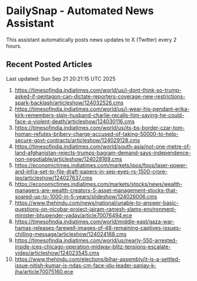 # DailySnap - Automated News Assistant

This assistant automatically posts news updates to X (Twitter) every 2 hours.

## Recent Posted Articles

Last updated: Sun Sep 21 20:21:15 UTC 2025

1. https://timesofindia.indiatimes.com/world/us/i-dont-think-so-trump-asked-if-pentagon-can-dictate-reporters-coverage-new-restrictions-spark-backlash/articleshow/124032526.cms
2. https://timesofindia.indiatimes.com/world/us/i-wear-his-pendant-erika-kirk-remembers-slain-husband-charlie-recalls-him-saying-he-could-face-a-violent-death/articleshow/124030116.cms
3. https://timesofindia.indiatimes.com/world/us/its-bs-border-czar-tom-homan-refutes-bribery-charge-accused-of-taking-50000-to-help-secure-govt-contracts/articleshow/124029128.cms
4. https://timesofindia.indiatimes.com/world/south-asia/not-one-metre-of-land-afghanistan-rejects-trumps-bagram-demand-says-independence-non-negotiable/articleshow/124028169.cms
5. https://economictimes.indiatimes.com/markets/ipos/fpos/laser-power-and-infra-set-to-file-draft-papers-in-sep-eyes-rs-1500-crore-ipo/articleshow/124027637.cms
6. https://economictimes.indiatimes.com/markets/stocks/news/wealth-managers-are-wealth-creators-5-asset-management-stocks-that-soared-up-to-1000-in-5-years/slideshow/124026006.cms
7. https://www.thehindu.com/news/national/unable-to-answer-basic-questions-on-nicobar-project-jairam-ramesh-slams-environment-minister-bhupender-yadav/article70076494.ece
8. https://timesofindia.indiatimes.com/world/middle-east/gaza-war-hamas-releases-farewell-images-of-48-remaining-captives-issues-chilling-message/articleshow/124024168.cms
9. https://timesofindia.indiatimes.com/world/us/nearly-550-arrested-inside-ices-chicago-operation-midway-blitz-tensions-escalate-video/articleshow/124023545.cms
10. https://www.thehindu.com/elections/bihar-assembly/it-is-a-settled-issue-nitish-kumar-is-ndas-cm-face-jdu-leader-sanjay-k-jha/article70075160.ece

